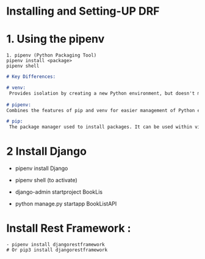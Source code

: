 #
# Installing and Setting-UP DRF 

# 1. Using the pipenv 
```
1. pipenv (Python Packaging Tool)
pipenv install <package>
pipenv shell

```
```markdown
# Key Differences:

# venv:
 Provides isolation by creating a new Python environment, but doesn't manage dependencies or virtual environments automatically.
 
# pipenv: 
Combines the features of pip and venv for easier management of Python environments and dependencies. It also includes a locking mechanism with the Pipfile and Pipfile.lock.

# pip: 
 The package manager used to install packages. It can be used within virtual environments (created by venv), but doesn't handle the creation of environments itself.
```

# 2 Install Django 
- pipenv install Django
- pipenv shell  (to activate)

- django-admin startproject BookLis
- python manage.py startapp BookListAPI

# Install Rest Framework : 
    - pipenv install djangorestframework
    # Or pip3 install djangorestframework
